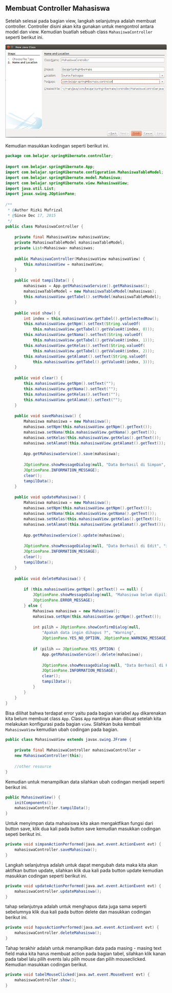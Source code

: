 ## Membuat Controller Mahasiswa

Setelah selesai pada bagian view, langkah selanjutnya adalah membuat controller. Controller disini akan kita gunakan untuk mengontrol antara model dan view. Kemudian buatlah sebuah class `MahasiswaController` seperti berikut ini.

![](../gambar/screenshot25.png)

Kemudian masukkan kodingan seperti berikut ini.

```java
package com.belajar.springHibernate.controller;

import com.belajar.springHibernate.App;
import com.belajar.springHibernate.configuration.MahasiswaTableModel;
import com.belajar.springHibernate.model.Mahasiswa;
import com.belajar.springHibernate.view.MahasiswaView;
import java.util.List;
import javax.swing.JOptionPane;

/**
 * @Author Rizki Mufrizal
 * @Since Dec 17, 2015
 */
public class MahasiswaController {
    
    private final MahasiswaView mahasiswaView;
    private MahasiswaTableModel mahasiswaTableModel;
    private List<Mahasiswa> mahasiswas;

    public MahasiswaController(MahasiswaView mahasiswaView) {
        this.mahasiswaView = mahasiswaView;
    }

    public void tampilData() {
        mahasiswas = App.getMahasiswaService().getMahasiswas();
        mahasiswaTableModel = new MahasiswaTableModel(mahasiswas);
        this.mahasiswaView.getTabel().setModel(mahasiswaTableModel);
    }

    public void show() {
        int index = this.mahasiswaView.getTabel().getSelectedRow();
        this.mahasiswaView.getNpm().setText(String.valueOf(
            this.mahasiswaView.getTabel().getValueAt(index, 0)));
        this.mahasiswaView.getNama().setText(String.valueOf(
            this.mahasiswaView.getTabel().getValueAt(index, 1)));
        this.mahasiswaView.getKelas().setText(String.valueOf(
            this.mahasiswaView.getTabel().getValueAt(index, 2)));
        this.mahasiswaView.getAlamat().setText(String.valueOf(
            this.mahasiswaView.getTabel().getValueAt(index, 3)));
    }

    public void clear() {
        this.mahasiswaView.getNpm().setText("");
        this.mahasiswaView.getNama().setText("");
        this.mahasiswaView.getKelas().setText("");
        this.mahasiswaView.getAlamat().setText("");
    }

    public void saveMahasiswa() {
        Mahasiswa mahasiswa = new Mahasiswa();
        mahasiswa.setNpm(this.mahasiswaView.getNpm().getText());
        mahasiswa.setNama(this.mahasiswaView.getNama().getText());
        mahasiswa.setKelas(this.mahasiswaView.getKelas().getText());
        mahasiswa.setAlamat(this.mahasiswaView.getAlamat().getText());

        App.getMahasiswaService().save(mahasiswa);

        JOptionPane.showMessageDialog(null, "Data Berhasil di Simpan", "info", 
        JOptionPane.INFORMATION_MESSAGE);
        clear();
        tampilData();
    }

    public void updateMahasiswa() {
        Mahasiswa mahasiswa = new Mahasiswa();
        mahasiswa.setNpm(this.mahasiswaView.getNpm().getText());
        mahasiswa.setNama(this.mahasiswaView.getNama().getText());
        mahasiswa.setKelas(this.mahasiswaView.getKelas().getText());
        mahasiswa.setAlamat(this.mahasiswaView.getAlamat().getText());

        App.getMahasiswaService().update(mahasiswa);

        JOptionPane.showMessageDialog(null, "Data Berhasil di Edit", "info", 
        JOptionPane.INFORMATION_MESSAGE);
        clear();
        tampilData();
    }

    public void deleteMahasiswa() {

        if (this.mahasiswaView.getNpm().getText() == null) {
            JOptionPane.showMessageDialog(null, "Mahasiswa belum dipilih", "error", 
            JOptionPane.ERROR_MESSAGE);
        } else {
            Mahasiswa mahasiswa = new Mahasiswa();
            mahasiswa.setNpm(this.mahasiswaView.getNpm().getText());

            int pilih = JOptionPane.showConfirmDialog(null, 
                "Apakah data ingin dihapus ?", "Warning", 
                JOptionPane.YES_NO_OPTION, JOptionPane.WARNING_MESSAGE);

            if (pilih == JOptionPane.YES_OPTION) {
                App.getMahasiswaService().delete(mahasiswa);

                JOptionPane.showMessageDialog(null, "Data Berhasil di Hapus", "info", 
                JOptionPane.INFORMATION_MESSAGE);
                clear();
                tampilData();
            }
        }
    }
}
```

Bisa dilihat bahwa terdapat error yaitu pada bagian variabel `App` dikarenakan kita belum membuat class `App`. Class `App` nantinya akan dibuat setelah kita melakukan konfigurasi pada bagian `view`. Silahkan buka kembali `MahasiswaView` kemudian ubah codingan pada bagian.

```java
public class MahasiswaView extends javax.swing.JFrame {

    private final MahasiswaController mahasiswaController = 
    new MahasiswaController(this);
    
    //other resource   
}
```

Kemudian untuk menampilkan data silahkan ubah codingan menjadi seperti berikut ini.

```java
public MahasiswaView() {
    initComponents();
    mahasiswaController.tampilData();
}
```

Untuk menyimpan data mahasiswa kita akan mengaktfikan fungsi dari button save, klik dua kali pada button save kemudian masukkan codingan sepeti berikut ini.

```java
private void simpanActionPerformed(java.awt.event.ActionEvent evt) {
    mahasiswaController.saveMahasiswa();
}
```

Langkah selanjutnya adalah untuk dapat mengubah data maka kita akan aktifkan button update, silahkan klik dua kali pada button update kemudian masukkan codingan seperti berikut ini.

```java
private void updateActionPerformed(java.awt.event.ActionEvent evt) {
    mahasiswaController.updateMahasiswa();
}                                     
```

tahap selanjutnya adalah untuk menghapus data juga sama seperti sebelumnya klik dua kali pada button delete dan masukkan codingan berikut ini.

```java
private void hapusActionPerformed(java.awt.event.ActionEvent evt) {
    mahasiswaController.deleteMahasiswa();
}
```

Tahap terakhir adalah untuk menampilkan data pada masing - masing text field maka kita harus membuat action pada bagian tabel, silahkan klik kanan pada tabel lalu pilih events lalu pilih mouse dan pilih mouseclicked. Kemudian masukkan codingan berikut.

```java
private void tabelMouseClicked(java.awt.event.MouseEvent evt) {
    mahasiswaController.show();
}
```